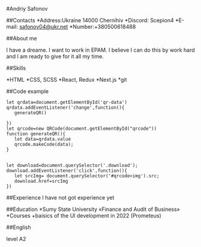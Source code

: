 #Andriy Safonov


##Contacts
*Address:Ukraine 14000 Chernihiv
*Discord: Scepion4
*E-mail: safonov04@ukr.net
*Number:+380500618488


##About me 

I have a dreame. I want to work in EPAM. I believe I can do this by work hard and I am ready to give for it all my time.


##Skills


*HTML
*CSS, SCSS
*React, Redux
*Next.js
*git


##Code example


```
let qrdata=document.getElementById('qr-data')
qrdata.addEventListener('change',function(){
   generateQR()
  
})
let qrcode=new QRCode(document.getElementById("qrcode"))
function generateQR(){
   let data=qrdata.value
   qrcode.makeCode(data);
}


let download=document.querySelector('.download');
download.addEventListener('click',function(){
   let srcImg= document.querySelector('#qrcode>img').src;
   download.href=srcImg
})
```

##Experience
I have not got experience yet


##Education
*Sumy State University «Finance and Audit of Business»
*Courses 
    +baisics of the UI development in 2022 (Prometeus) 


##English

 level A2
